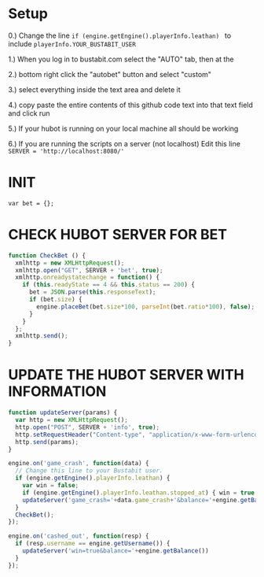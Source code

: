 # Setup

0.) Change the line `if (engine.getEngine().playerInfo.leathan) ` to include `playerInfo.YOUR_BUSTABIT_USER`

1.) When you log in to bustabit.com select the "AUTO" tab, then at the

2.) bottom right click the "autobet" button and select "custom"

3.) select everything inside the text area and delete it

4.) copy paste the entire contents of this github code text into that text field and click run

5.) If your hubot is running on your local machine all should be working

6.) If you are running the scripts on a server (not localhost) Edit this line `SERVER = 'http://localhost:8080/'`

# INIT

```var bet = {};```

# CHECK HUBOT SERVER FOR BET

```javascript
function CheckBet () {
  xmlhttp = new XMLHttpRequest();
  xmlhttp.open("GET", SERVER + 'bet', true);
  xmlhttp.onreadystatechange = function() {
    if (this.readyState == 4 && this.status == 200) {
      bet = JSON.parse(this.responseText);
      if (bet.size) {
        engine.placeBet(bet.size*100, parseInt(bet.ratio*100), false);
      }
    }
  };
  xmlhttp.send();
}
``` 
# UPDATE THE HUBOT SERVER WITH INFORMATION

```javascript
function updateServer(params) {
  var http = new XMLHttpRequest();
  http.open("POST", SERVER + 'info', true);
  http.setRequestHeader("Content-type", "application/x-www-form-urlencoded");
  http.send(params);
}

engine.on('game_crash', function(data) {
  // Change this line to your Bustabit user.
  if (engine.getEngine().playerInfo.leathan) {
    var win = false;
    if (engine.getEngine().playerInfo.leathan.stopped_at) { win = true } 
    updateServer('game_crash='+data.game_crash+'&balance='+engine.getBalance()+'&win='+win)
  }
  CheckBet();
});

engine.on('cashed_out', function(resp) {
  if (resp.username == engine.getUsername()) {
    updateServer('win=true&balance='+engine.getBalance())
  }
});
```
